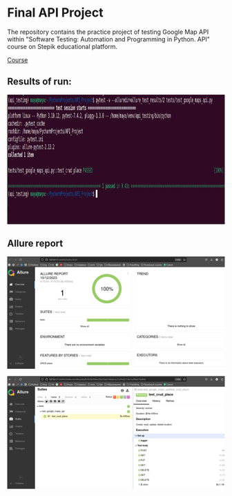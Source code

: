 # Final API Project

The repository contains the practice project of testing Google Map API 
within "Software Testing: Automation and Programming in
Python. API" course on Stepik educational platform.

[Course](https://stepik.org/course/127716/info)


## Results of run:

<p align="center">
    <img src="https://raw.githubusercontent.com/orlovsky-maya/API_Project/main/images/Running_Tests.png" 
alt="Running_Tests" height="300" width="950">

</p>

## Allure report

<p align="center">
    <img src="https://raw.githubusercontent.com/orlovsky-maya/API_Project/main/images/Allure_report_1.png">

</p>

<p align="center">
    <img src="https://raw.githubusercontent.com/orlovsky-maya/API_Project/main/images/Allure_report_2.png">

</p>

